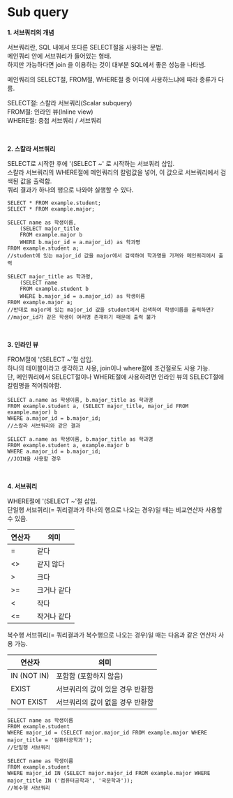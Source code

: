 Sub query
=============

__1. 서브쿼리의 개념__  

  서브쿼리란, SQL 내에서 또다른 SELECT절을 사용하는 문법.  
  메인쿼리 안에 서브쿼리가 들어있는 형태.  
  하지만 가능하다면 join 을 이용하는 것이 대부분 SQL에서 좋은 성능을 나타냄.  
  
  메인쿼리의 SELECT절, FROM절, WHERE절 중 어디에 사용하느냐에 따라 종류가 다름.  
  
  SELECT절: 스칼라 서브쿼리(Scalar subquery)  
  FROM절: 인라인 뷰(Inline view)  
  WHERE절: 중첩 서브쿼리 / 서브쿼리  
  
<br/>

__2. 스칼라 서브쿼리__

  SELECT로 시작한 후에 '(SELECT ~' 로 시작하는 서브쿼리 삽입.  
  스칼라 서브쿼리의 WHERE절에 메인쿼리의 칼럼값을 넣어, 이 값으로 서브쿼리에서 검색된 값을 출력함.  
  쿼리 결과가 하나의 행으로 나와야 실행할 수 있다.  

```
SELECT * FROM example.student;
SELECT * FROM example.major;

SELECT name as 학생이름,
	(SELECT major_title
    FROM example.major b
    WHERE b.major_id = a.major_id) as 학과명
FROM example.student a;
//student에 있는 major_id 값을 major에서 검색하여 학과명을 가져와 메인쿼리에서 출력

SELECT major_title as 학과명,
	(SELECT name
    FROM example.student b
    WHERE b.major_id = a.major_id) as 학생이름
FROM example.major a;
//반대로 major에 있는 major_id 값을 student에서 검색하여 학생이름을 출력하면?
//major_id가 같은 학생이 여러명 존재하기 때문에 출력 불가
```

<br/>

__3. 인라인 뷰__

  FROM절에 '(SELECT ~'절 삽입.  
  하나의 테이블이라고 생각하고 사용, join이나 where절에 조건절로도 사용 가능.  
  단, 메인쿼리에서 SELECT절이나 WHERE절에 사용하려면 인라인 뷰의 SELECT절에 칼럼명을 적어줘야함.  
  
```
SELECT a.name as 학생이름, b.major_title as 학과명
FROM example.student a, (SELECT major_title, major_id FROM example.major) b
WHERE a.major_id = b.major_id;
//스칼라 서브쿼리와 같은 결과

SELECT a.name as 학생이름, b.major_title as 학과명
FROM example.student a, example.major b
WHERE a.major_id = b.major_id;
//JOIN을 사용할 경우
```

<br/>

__4. 서브쿼리__

  WHERE절에 '(SELECT ~'절 삽입.  
  단일행 서브쿼리(= 쿼리결과가 하나의 행으로 나오는 경우)일 때는 비교연산자 사용할 수 있음.  
  
  |연산자|의미|
  |------|----|
  |=|같다|
  |<>|같지 않다|
  |>|크다|
  |>=|크거나 같다|
  |<|작다|
  |<=|작거나 같다|
  
  복수행 서브쿼리(= 쿼리결과가 복수행으로 나오는 경우)일 때는 다음과 같은 연산자 사용 가능.  
  
  |연산자|의미|
  |------|----|
  |IN (NOT IN)|포함함 (포함하지 않음)|
  |EXIST|서브쿼리의 값이 있을 경우 반환함|
  |NOT EXIST|서브쿼리의 값이 없을 경우 반환함|
  
```
SELECT name as 학생이름
FROM example.student
WHERE major_id = (SELECT major.major_id FROM example.major WHERE major_title = '컴퓨터공학과');
//단일행 서브쿼리

SELECT name as 학생이름
FROM example.student
WHERE major_id IN (SELECT major.major_id FROM example.major WHERE major_title IN ('컴퓨터공학과', '국문학과'));
//복수행 서브쿼리
```
 
